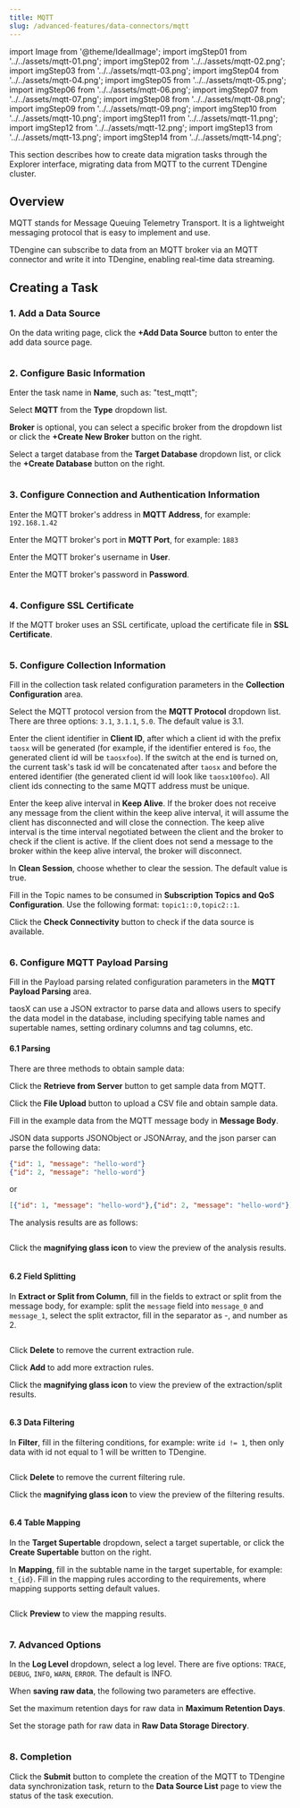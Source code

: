 ```yaml
---
title: MQTT
slug: /advanced-features/data-connectors/mqtt
---
```


import Image from '@theme/IdealImage';
import imgStep01 from '../../assets/mqtt-01.png';
import imgStep02 from '../../assets/mqtt-02.png';
import imgStep03 from '../../assets/mqtt-03.png';
import imgStep04 from '../../assets/mqtt-04.png';
import imgStep05 from '../../assets/mqtt-05.png';
import imgStep06 from '../../assets/mqtt-06.png';
import imgStep07 from '../../assets/mqtt-07.png';
import imgStep08 from '../../assets/mqtt-08.png';
import imgStep09 from '../../assets/mqtt-09.png';
import imgStep10 from '../../assets/mqtt-10.png';
import imgStep11 from '../../assets/mqtt-11.png';
import imgStep12 from '../../assets/mqtt-12.png';
import imgStep13 from '../../assets/mqtt-13.png';
import imgStep14 from '../../assets/mqtt-14.png';

This section describes how to create data migration tasks through the Explorer interface, migrating data from MQTT to the current TDengine cluster.

## Overview

MQTT stands for Message Queuing Telemetry Transport. It is a lightweight messaging protocol that is easy to implement and use.

TDengine can subscribe to data from an MQTT broker via an MQTT connector and write it into TDengine, enabling real-time data streaming.

## Creating a Task

### 1. Add a Data Source

On the data writing page, click the **+Add Data Source** button to enter the add data source page.

<figure>
<Image img={imgStep01} alt=""/>
</figure>

### 2. Configure Basic Information

Enter the task name in **Name**, such as: "test_mqtt";

Select **MQTT** from the **Type** dropdown list.

**Broker** is optional, you can select a specific broker from the dropdown list or click the **+Create New Broker** button on the right.

Select a target database from the **Target Database** dropdown list, or click the **+Create Database** button on the right.

<figure>
<Image img={imgStep02} alt=""/>
</figure>

### 3. Configure Connection and Authentication Information

Enter the MQTT broker's address in **MQTT Address**, for example: `192.168.1.42`

Enter the MQTT broker's port in **MQTT Port**, for example: `1883`

Enter the MQTT broker's username in **User**.

Enter the MQTT broker's password in **Password**.

<figure>
<Image img={imgStep03} alt=""/>
</figure>

### 4. Configure SSL Certificate

If the MQTT broker uses an SSL certificate, upload the certificate file in **SSL Certificate**.

<figure>
<Image img={imgStep04} alt=""/>
</figure>

### 5. Configure Collection Information

Fill in the collection task related configuration parameters in the **Collection Configuration** area.

Select the MQTT protocol version from the **MQTT Protocol** dropdown list. There are three options: `3.1`, `3.1.1`, `5.0`. The default value is 3.1.

Enter the client identifier in **Client ID**, after which a client id with the prefix `taosx` will be generated (for example, if the identifier entered is `foo`, the generated client id will be `taosxfoo`). If the switch at the end is turned on, the current task's task id will be concatenated after `taosx` and before the entered identifier (the generated client id will look like `taosx100foo`). All client ids connecting to the same MQTT address must be unique.

Enter the keep alive interval in **Keep Alive**. If the broker does not receive any message from the client within the keep alive interval, it will assume the client has disconnected and will close the connection.
The keep alive interval is the time interval negotiated between the client and the broker to check if the client is active. If the client does not send a message to the broker within the keep alive interval, the broker will disconnect.

In **Clean Session**, choose whether to clear the session. The default value is true.

Fill in the Topic names to be consumed in **Subscription Topics and QoS Configuration**. Use the following format: `topic1::0,topic2::1`.

Click the **Check Connectivity** button to check if the data source is available.

<figure>
<Image img={imgStep05} alt=""/>
</figure>

### 6. Configure MQTT Payload Parsing

Fill in the Payload parsing related configuration parameters in the **MQTT Payload Parsing** area.

taosX can use a JSON extractor to parse data and allows users to specify the data model in the database, including specifying table names and supertable names, setting ordinary columns and tag columns, etc.

#### 6.1 Parsing

There are three methods to obtain sample data:

Click the **Retrieve from Server** button to get sample data from MQTT.

Click the **File Upload** button to upload a CSV file and obtain sample data.

Fill in the example data from the MQTT message body in **Message Body**.

JSON data supports JSONObject or JSONArray, and the json parser can parse the following data:

``` json
{"id": 1, "message": "hello-word"}
{"id": 2, "message": "hello-word"}
```

or

``` json
[{"id": 1, "message": "hello-word"},{"id": 2, "message": "hello-word"}]
```

The analysis results are as follows:

<figure>
<Image img={imgStep06} alt=""/>
</figure>

Click the **magnifying glass icon** to view the preview of the analysis results.

<figure>
<Image img={imgStep07} alt=""/>
</figure>

#### 6.2 Field Splitting

In **Extract or Split from Column**, fill in the fields to extract or split from the message body, for example: split the `message` field into `message_0` and `message_1`, select the split extractor, fill in the separator as -, and number as 2.

<figure>
<Image img={imgStep08} alt=""/>
</figure>

Click **Delete** to remove the current extraction rule.

Click **Add** to add more extraction rules.

Click the **magnifying glass icon** to view the preview of the extraction/split results.

<figure>
<Image img={imgStep09} alt=""/>
</figure>

#### 6.3 Data Filtering

In **Filter**, fill in the filtering conditions, for example: write `id != 1`, then only data with id not equal to 1 will be written to TDengine.

<figure>
<Image img={imgStep10} alt=""/>
</figure>

Click **Delete** to remove the current filtering rule.

Click the **magnifying glass icon** to view the preview of the filtering results.

<figure>
<Image img={imgStep11} alt=""/>
</figure>

#### 6.4 Table Mapping

In the **Target Supertable** dropdown, select a target supertable, or click the **Create Supertable** button on the right.

In **Mapping**, fill in the subtable name in the target supertable, for example: `t_{id}`. Fill in the mapping rules according to the requirements, where mapping supports setting default values.

<figure>
<Image img={imgStep12} alt=""/>
</figure>

Click **Preview** to view the mapping results.

<figure>
<Image img={imgStep13} alt=""/>
</figure>

### 7. Advanced Options

In the **Log Level** dropdown, select a log level. There are five options: `TRACE`, `DEBUG`, `INFO`, `WARN`, `ERROR`. The default is INFO.

When **saving raw data**, the following two parameters are effective.

Set the maximum retention days for raw data in **Maximum Retention Days**.

Set the storage path for raw data in **Raw Data Storage Directory**.

<figure>
<Image img={imgStep14} alt=""/>
</figure>

### 8. Completion

Click the **Submit** button to complete the creation of the MQTT to TDengine data synchronization task, return to the **Data Source List** page to view the status of the task execution.
